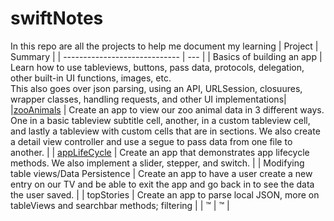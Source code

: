 # swiftNotes

In this repo are all the projects to help me document my learning 
| Project | Summary |
| ----------------------------- | --- |
| Basics of building an app | Learn how to use tableviews, buttons, pass data, protocols, delegation, other built-in UI functions, images, etc.<br> This also goes over json parsing, using an API, URLSession, closuures, wrapper classes, handling requests, and other UI implementations|
|<a href="https://github.com/chakane3/swiftNotes/tree/main/Pursuit-UIKit/Unit2/zooAnimals">zooAnimals</a> | Create an app to view our zoo animal data in 3 different ways. One in a basic tableview subtitle cell, another, in a custom tableview cell, and lastly a tableview with custom cells that are in sections. We also create a detail view controller and use a segue to pass data from one file to another. |
| <a href="https://github.com/chakane3/swiftNotes/tree/main/Pursuit-UIKit/Unit2/appLifeCycle">appLifeCycle</a>  | Create an app that demonstrates app lifecycle methods. We also implement a slider, stepper, and switch. |
| Modifying table views/Data Persistence | Create an app to have a user create a new entry on our TV and be able to exit the app and go back in to see the data the user saved. |
| topStories | Create an app to parse local JSON, more on tableViews and searchbar methods; filtering | 
| ™ | ™ |
